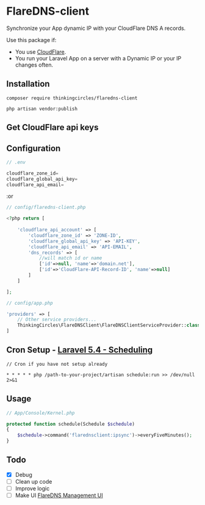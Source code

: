 # FlareDNS-client

Synchronize your App dynamic IP with your CloudFlare DNS A records.

Use this package if:

* You use [CloudFlare](https://cloudflare.com "CloudFlare").
* You run your Laravel App on a server with a Dynamic IP or your IP changes often.



## Installation


```
composer require thinkingcircles/flaredns-client

php artisan vendor:publish

```

## Get CloudFlare api keys


## Configuration


```php
// .env

cloudflare_zone_id=
cloudflare_global_api_key=
cloudflare_api_email=

```
:or

```php
// config/flaredns-client.php

<?php return [
    
    'cloudflare_api_account' => [
        'cloudflare_zone_id' => 'ZONE-ID',
        'cloudflare_global_api_key' => 'API-KEY',
        'cloudflare_api_email' => 'API-EMAIL',
        'dns_records' => [
        	//will match id or name
            ['id'=>null, 'name'=>'domain.net'],
            ['id'=>'CloudFlare-API-Record-ID', 'name'=>null]
        ]
    ]

];

```


```php
// config/app.php

'providers' => [
    // Other service providers...    
    ThinkingCircles\FlareDNSClient\FlareDNSClientServiceProvider::class,
]

```


## Cron Setup - [Laravel 5.4 - Scheduling](https://laravel.com/docs/5.4/scheduling)

```
// Cron if you have not setup already

* * * * * php /path-to-your-project/artisan schedule:run >> /dev/null 2>&1
```


## Usage

```php
// App/Console/Kernel.php

protected function schedule(Schedule $schedule)
{
    $schedule->command('flarednsclient:ipsync')->everyFiveMinutes();
}
```



## Todo

- [x] Debug
- [ ] Clean up code
- [ ] Improve logic 
- [ ] Make UI [FlareDNS Management UI](https://www.github.com/ThinkingCircles/FlareDNS "FlareDNS Management UI")